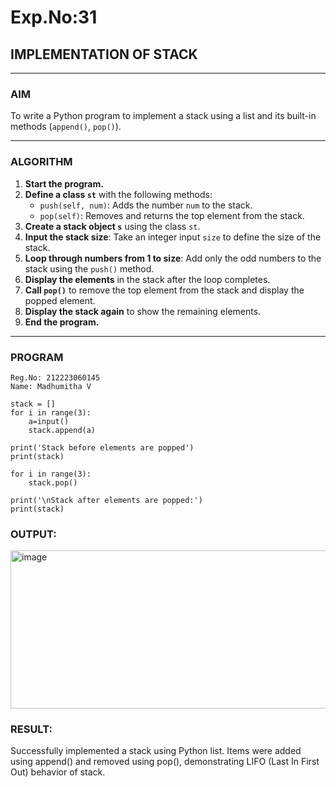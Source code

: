 # Exp.No:31  
## IMPLEMENTATION OF STACK

---

### AIM  
To write a Python program to implement a stack using a list and its built-in methods (`append()`, `pop()`).

---

### ALGORITHM

1. **Start the program.**
2. **Define a class `st`** with the following methods:
   - `push(self, num)`: Adds the number `num` to the stack.
   - `pop(self)`: Removes and returns the top element from the stack.
3. **Create a stack object `s`** using the class `st`.
4. **Input the stack size**: Take an integer input `size` to define the size of the stack.
5. **Loop through numbers from 1 to size**: Add only the odd numbers to the stack using the `push()` method.
6. **Display the elements** in the stack after the loop completes.
7. **Call `pop()`** to remove the top element from the stack and display the popped element.
8. **Display the stack again** to show the remaining elements.
9. **End the program.**

---

### PROGRAM

```
Reg.No: 212223060145
Name: Madhumitha V

stack = []
for i in range(3):
    a=input()
    stack.append(a)

print('Stack before elements are popped')
print(stack)

for i in range(3):
    stack.pop()

print('\nStack after elements are popped:')
print(stack)
```

### OUTPUT:
<img width="814" height="253" alt="image" src="https://github.com/user-attachments/assets/6e2da6be-f7fd-4229-a003-1f8065b78f15" />

### RESULT:
Successfully implemented a stack using Python list. Items were added using append() and removed using pop(), demonstrating LIFO (Last In First Out) behavior of stack.
